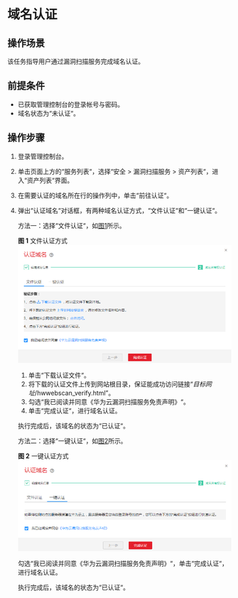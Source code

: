 # 域名认证<a name="ZH-CN_TOPIC_0113516454"></a>

## 操作场景<a name="section1547411531205"></a>

该任务指导用户通过漏洞扫描服务完成域名认证。

## 前提条件<a name="section362011861503"></a>

-   已获取管理控制台的登录帐号与密码。
-   域名状态为“未认证“。

## 操作步骤<a name="section23756719165737"></a>

1.  登录管理控制台。
2.  单击页面上方的“服务列表“，选择“安全  \>  漏洞扫描服务  \>  资产列表“，进入“资产列表“界面。
3.  在需要认证的域名所在行的操作列中，单击“前往认证“。
4.  弹出“认证域名“对话框，有两种域名认证方式，“文件认证“和“一键认证“。

    方法一：选择“文件认证“，如[图1](#fig19237142513106)所示。

    **图 1**  文件认证方式<a name="fig19237142513106"></a>  
    ![](figures/文件认证方式.png "文件认证方式")

    1.  单击“下载认证文件“。
    2.  将下载的认证文件上传到网站根目录，保证能成功访问链接“_目标网址_/hwwebscan\_verify.html”。
    3.  勾选“我已阅读并同意《华为云漏洞扫描服务免责声明》“。
    4.  单击“完成认证“，进行域名认证。

    执行完成后，该域名的状态为“已认证“。

    方法二：选择“一键认证“，如[图2](#fig1107155182818)所示。

    **图 2**  一键认证方式<a name="fig1107155182818"></a>  
    ![](figures/一键认证方式.png "一键认证方式")

    勾选“我已阅读并同意《华为云漏洞扫描服务免责声明》“，单击“完成认证“，进行域名认证。

    执行完成后，该域名的状态为“已认证“。


